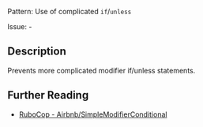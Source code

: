 Pattern: Use of complicated `if`/`unless`

Issue: -

## Description

Prevents more complicated modifier if/unless statements.

## Further Reading

* [RuboCop - Airbnb/SimpleModifierConditional](https://github.com/airbnb/ruby/blob/master/rubocop-airbnb/lib/rubocop/cop/airbnb/simple_modifier_conditional.rb)
